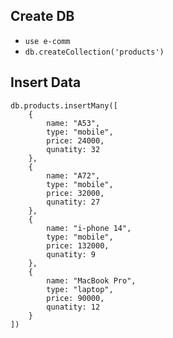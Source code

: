 ## Create DB

- `use e-comm`
- `db.createCollection('products')`

## Insert Data

```
db.products.insertMany([
    {
        name: "A53",
        type: "mobile",
        price: 24000,
        qunatity: 32
    },
    {
        name: "A72",
        type: "mobile",
        price: 32000,
        qunatity: 27
    },
    {
        name: "i-phone 14",
        type: "mobile",
        price: 132000,
        qunatity: 9
    },
    {
        name: "MacBook Pro",
        type: "laptop",
        price: 90000,
        qunatity: 12
    }
])
```